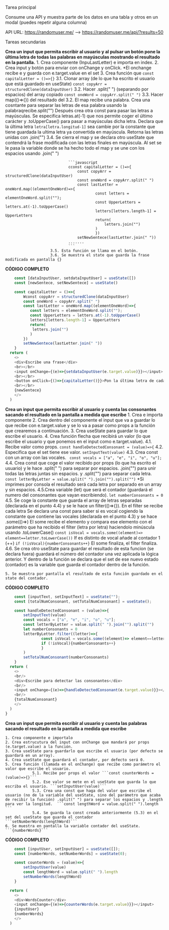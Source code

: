 Tarea principal

Consume una API y muestra parte de los datos en una tabla y otros en un modal (puedes repetir alguna columna)

API URL: https://randomuser.me/   --> https://randomuser.me/api/?results=50

Tareas secundarias

**Crea un input que permita escribir al usuario y al pulsar un botón pone la última letra de todas las palabras en mayúsculas mostrando el resultado en la pantalla.**
    1. Crea componente (InpuLastLetter) e importa en index.
    2. Crea input y botón para enviar con onChange y onClick. *El onchange recibe e y guarda con e.target.value en el set
    3. Crea función que ```const capitalLetter = ()=>{}```
                        3.1. Clonar array (de lo que ha escrito el usuario que está guardado en useState) 
                        ```const copyArr = structuredClone(dataInputUser)```
                        3.2. Hacer .split(" ") (separando por espacios) del array copiado 
                        ```const oneWord = copyArr.split(" ")```
                        3.3. Hacer map(()=>{}) del resultado del 3.2. 
                                El map recibe una palabra.
                                Crea una cosntante para separar las letras de esa palabra usando la palabraqrecibe.split("") 
                                Después crea otra const para pasar las letras a mayúsculas. 
                                Se especifica letras.at(-1) que nos permite coger el último carácter y .toUpperCase() para pasar a mayúsculas dicha letra.
                                Declara que la última letra  ```letra[letra.longitud-1]``` sea cambie por la constante que tiene guardada la ultima letra ya convertida en mayúscula.
                                Retorna las letras unidas con .join("")
                        3.4. Se cierra el map y se declara otro useState que contendrá la frase modificada con las letras finales en mayúscula. Al set se le pasa la variable donde se ha hecho todo el map y se une con los espacios usando .join(" ")

                                ```javascript 
                                cconst capitalLetter = ()=>{
                                    const copyArr = structuredClone(dataInputUser)
                                    const oneWord = copyArr.split(" ")
                                    const lastLetter = oneWord.map((elementOneWord)=>{
                                            const letters = elementOneWord.split("");
                                            const UpperLetters = letters.at(-1).toUpperCase()
                                            letters[letters.length-1] = UpperLetters
                                            return(
                                                letters.join("")
                                            )
                                            })
                                    setNewSentece(lastLetter.join(" "))
                                .......
                                ```
                        3.5. Esta función se llama en el botón.
                        3.6. Se muestra el state que guarda la frase modificada en pantalla {}
**CÓDIGO COMPLETO**         
```javascript
    const [dataInputUser, setdataInputUser] = useState([])
    const [newSentece, setNewSentece] = useState()

    const capitalLetter = ()=>{
        Wconst copyArr = structuredClone(dataInputUser)
        const oneWord = copyArr.split(" ")
        const lastLetter = oneWord.map((elementOneWord)=>{
           const letters = elementOneWord.split("");
           const UpperLetters = letters.at(-1).toUpperCase()
           letters[letters.length-1] = UpperLetters
           return(
            letters.join("")
           )
        })
        setNewSentece(lastLetter.join(" "))
    }
  return (
    <>
    <div>Escribe una frase</div>
    <br></br>
    <input onChange={(e)=>{setdataInputUser(e.target.value)}}></input>
    <br></br>
    <button onClick={()=>{capitalLetter()}}>Pon la última letra de cada palabra en mayúsculas</button>
    <br></br>
    {newSentece}
    </>
  )
  ```

**Crea un input que permita escribir al usuario y cuenta las consonantes sacando el resultado en la pantalla a medida que escribe**
    1. Crea e importa componente
    2. Crea dentro del componente el input que va a guardar lo que recibe con e.target.value y se lo va a pasar como props a la función que crearemos a continuación.
    3. Crea useState para guardar lo que escribe el usuario.
    4. Crea función flecha que recibirá un valor (lo que escribe el usuario y que ponemos en el input como e.target.value).
                4.1. Recibe valor como props. ```const handleDetectedConsonant = (value)=>{```
                4.2. Especifica que el set tiene ese valor. ```setInputText(value)```
                4.3. Crea const con un array con las vocales. ``` const vocals = ["a", "e", "i", "o", "u"];```
                4.4. Crea const que coge el valor recibido por props (lo que ha escrito el usuario) y le hace .split(" ") para separar por espacios.  .join("") para unir todas las letras juntas sin espacios. y .split("") para separar cada letra. 
                ```const letterByLetter = value.split(" ").join("").split("")```
                *Si imprimes por consola el resultado será cada letra por separado en un array y sin espacios.
                4.5.Crea variable (let) que será el contador (guardará el numero del consonantes que vayan escribiendo). 
                ```let numberConsonants = 0```
                4.5. Se coge la constante que guarda el array de letras separadas (declarada en el punto 4.4) y se le hace un filter(()=>{}).
                        En el filter se recibe cada letra
                        Se declara una const para saber si es vocal cogiendo la constante que contiene las vocales (declarada en el punto 4.3) y se hace .some(()=>)
                        El some recibe el elemento y compara ese elemento con el parámetro que ha recibido el filter (letra por letra) haciendolo minúscula usando .toLowerCase() 
                        ```const isVocal = vocals.some((element)=> element==letter.toLowerCase())```
                        If es distinto de vocal añade al contador 1 (++)
                        ```if (!isVocal){numberConsonants++}```
                        El some finaliza, el filter finaliza.
                4.6. Se crea otro useState para guardar el resultado de esta funcion (se declara fuera) guardará el número del contador una vez aplicada la lógica anterior.
                Y dentro de la función se declara que el set de ese nuevo estado (contador) es la variable que guarda el contador dentro de la función.

    5. Se muestra por pantalla el resultado de esta función guardado en el state del contador.
**CÓDIGO COMPLETO** 
```javascript
    const [inputText, setInputText] = useState("");
    const [totalNumConsonant, setTotalNumConsonant] = useState();

    const handleDetectedConsonant = (value)=>{
        setInputText(value)
        const vocals = ["a", "e", "i", "o", "u"];
        const letterByLetter = value.split(" ").join("").split("")
        let numberConsonants = 0
        letterByLetter.filter((letter)=>{
                const isVocal = vocals.some((element)=> element==letter.toLowerCase())
                if (!isVocal){numberConsonants++}
                } 
        )
        setTotalNumConsonant(numberConsonants)
    }
  return (
    <>
    <br/>
    <div>Escribe para detectar las consonantes</div>
    <br/>
    <input onChange={(e)=>{handleDetectedConsonant(e.target.value)}}></input>
    <br/>
    {totalNumConsonant}
    </>
  )
} 
```


**Crea un input que permita escribir al usuario y cuenta las palabras sacando el resultado en la pantalla a medida que escribe**

    1. Crea componente e importalo
    2. Crea estrucutura del input con onChange que mandará por props (e.target.value) a la función.
    3. Crea useState para guardarlo que escribe el usuario (por defecto se guardará en un array).
    4. Crea useState que guardará el contador, por defecto será 0.
    5. Crea función (llamada en el onChange) que recibe como parámetro el valor que escribe el usuario.
                5.1. Recibe por props el valor ```const counterWords = (value)=>{}```
                5.2. Ese valor se mete en el useState que guarda lo que escriba el usuario. ```setInputUser(value)```
                5.3. Crea una const que haga del valor que escribe el usuario (no de la variable del useState, sino del parámetro que acaba de recibir la función) .split(" ") para separar los espacios y .length para ver la longitud.  ```const lengthWord = value.split(" ").length ```
                5.4. Se guarda la const creada anteriormente (5.3) en el set del useState que guarda el contador ```setNumberWords(lengthWord)```
    6. Se muestra en pantalla la variable contador del useState. ```{numberWords}```

**CÓDIGO COMPLETO** 
```javascript
    const [inputUser, setInputUser] = useState([]);
    const [numberWords, setNumberWords] = useState(0);

    const counterWords = (value)=>{
        setInputUser(value)
        const lengthWord = value.split(" ").length 
        setNumberWords(lengthWord)
    }

  return (
    <>
    <div>WordsCounter</div>
    <input onChange={(e)=>{counterWords(e.target.value)}}></input>
    {inputUser}
    {numberWords}
    </>
  )
```
